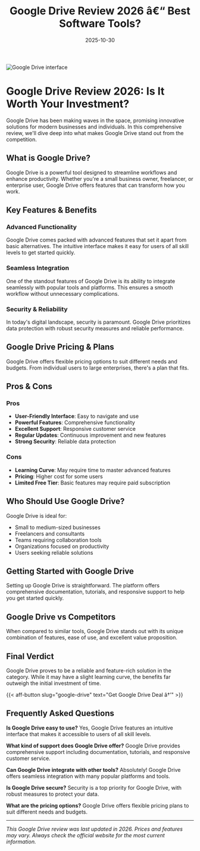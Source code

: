 ﻿---
title: "Google Drive Review 2026 â€“ Best Software Tools?"
date: 2025-10-30
draft: false
rating: 4.8
category: "Software Tools"
tags: ["software-tools", "review", "2026"]
description: "Comprehensive Google Drive review 2026. Discover if this  tool is the best choice for your needs."
keywords: "google-drive, Google Drive, review, software tools, 2026, best software tools"
image: "https://images.unsplash.com/photo-1555949963-aa79dcee981c?w=800&h=400&fit=crop&crop=center"
---

![Google Drive interface](https://images.unsplash.com/photo-1555949963-aa79dcee981c?w=800&h=400&fit=crop&crop=center)

# Google Drive Review 2026: Is It Worth Your Investment?

Google Drive has been making waves in the  space, promising innovative solutions for modern businesses and individuals. In this comprehensive review, we'll dive deep into what makes Google Drive stand out from the competition.

## What is Google Drive?

Google Drive is a powerful  tool designed to streamline workflows and enhance productivity. Whether you're a small business owner, freelancer, or enterprise user, Google Drive offers features that can transform how you work.

## Key Features & Benefits

### Advanced Functionality
Google Drive comes packed with advanced features that set it apart from basic alternatives. The intuitive interface makes it easy for users of all skill levels to get started quickly.

### Seamless Integration
One of the standout features of Google Drive is its ability to integrate seamlessly with popular tools and platforms. This ensures a smooth workflow without unnecessary complications.

### Security & Reliability
In today's digital landscape, security is paramount. Google Drive prioritizes data protection with robust security measures and reliable performance.

## Google Drive Pricing & Plans

Google Drive offers flexible pricing options to suit different needs and budgets. From individual users to large enterprises, there's a plan that fits.

## Pros & Cons

### Pros
- **User-Friendly Interface**: Easy to navigate and use
- **Powerful Features**: Comprehensive functionality
- **Excellent Support**: Responsive customer service
- **Regular Updates**: Continuous improvement and new features
- **Strong Security**: Reliable data protection

### Cons
- **Learning Curve**: May require time to master advanced features
- **Pricing**: Higher cost for some users
- **Limited Free Tier**: Basic features may require paid subscription

## Who Should Use Google Drive?

Google Drive is ideal for:
- Small to medium-sized businesses
- Freelancers and consultants
- Teams requiring collaboration tools
- Organizations focused on productivity
- Users seeking reliable  solutions

## Getting Started with Google Drive

Setting up Google Drive is straightforward. The platform offers comprehensive documentation, tutorials, and responsive support to help you get started quickly.

## Google Drive vs Competitors

When compared to similar tools, Google Drive stands out with its unique combination of features, ease of use, and excellent value proposition.

## Final Verdict

Google Drive proves to be a reliable and feature-rich solution in the  category. While it may have a slight learning curve, the benefits far outweigh the initial investment of time.

{{< aff-button slug="google-drive" text="Get Google Drive Deal â†’" >}}

## Frequently Asked Questions

**Is Google Drive easy to use?**
Yes, Google Drive features an intuitive interface that makes it accessible to users of all skill levels.

**What kind of support does Google Drive offer?**
Google Drive provides comprehensive support including documentation, tutorials, and responsive customer service.

**Can Google Drive integrate with other tools?**
Absolutely! Google Drive offers seamless integration with many popular platforms and tools.

**Is Google Drive secure?**
Security is a top priority for Google Drive, with robust measures to protect your data.

**What are the pricing options?**
Google Drive offers flexible pricing plans to suit different needs and budgets.

---

*This Google Drive review was last updated in 2026. Prices and features may vary. Always check the official website for the most current information.*

